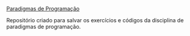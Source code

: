 <a href="https://groups.google.com/forum/#!forum/paradigmasprogramacaoufrpe">Paradigmas de Programação</a>

Repositório criado para salvar os exercícios e códigos da disciplina de paradigmas de programação.
